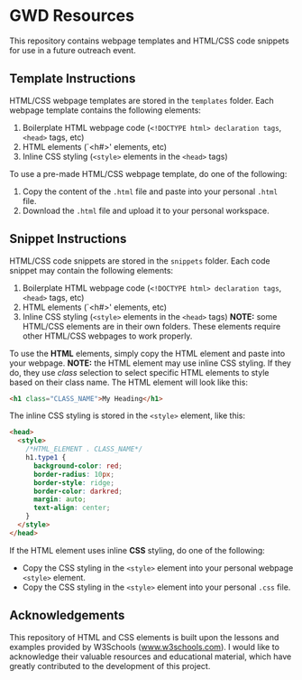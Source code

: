 # GWD Resources

This repository contains webpage templates and HTML/CSS code snippets for use in a future outreach event.

## Template Instructions

HTML/CSS webpage templates are stored in the `templates` folder. Each webpage template contains the following elements:

1. Boilerplate HTML webpage code (`<!DOCTYPE html> declaration tags`, `<head>` tags, etc)
2. HTML elements (`<h#>' elements, etc)
3. Inline CSS styling (`<style>` elements in the `<head>` tags)

To use a pre-made HTML/CSS webpage template, do one of the following:
1. Copy the content of the `.html` file and paste into your personal `.html` file.
2. Download the `.html` file and upload it to your personal workspace.

## Snippet Instructions

HTML/CSS code snippets are stored in the `snippets` folder. Each code snippet may contain the following elements:

1. Boilerplate HTML webpage code (`<!DOCTYPE html> declaration tags`, `<head>` tags, etc)
2. HTML elements (`<h#>' elements, etc)
3. Inline CSS styling (`<style>` elements in the `<head>` tags)
**NOTE:** some HTML/CSS elements are in their own folders. These elements require other HTML/CSS webpages to work properly.  


To use the **HTML** elements, simply copy the HTML element and paste into your webpage.
**NOTE:** the HTML element may use inline CSS styling. If they do, they use _class_ selection to select specific HTML elements to style based on their class name. The HTML element will look like this:

```html
<h1 class="CLASS_NAME">My Heading</h1>
```

The inline CSS styling is stored in the `<style>` element, like this:

```html
<head>
  <style>
    /*HTML_ELEMENT . CLASS_NAME*/
    h1.type1 {
      background-color: red;
      border-radius: 10px;
      border-style: ridge;
      border-color: darkred;
      margin: auto;
      text-align: center;
    }
  </style>
</head>
```

If the HTML element uses inline **CSS** styling, do one of the following:

- Copy the CSS styling in the `<style>` element into your personal webpage `<style>` element.
- Copy the CSS styling in the `<style>` element into your personal `.css` file.

## Acknowledgements

This repository of HTML and CSS elements is built upon the lessons and examples provided by W3Schools (www.w3schools.com). I would like to acknowledge their valuable resources and educational material, which have greatly contributed to the development of this project.
